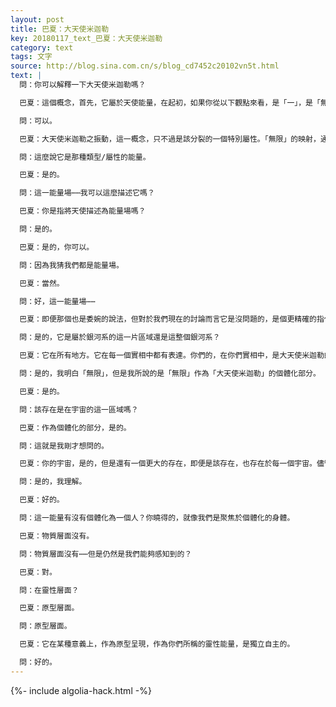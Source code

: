 ```yaml
---
layout: post
title: 巴夏：大天使米迦勒
key: 20180117_text_巴夏：大天使米迦勒
category: text
tags: 文字
source: http://blog.sina.com.cn/s/blog_cd7452c20102vn5t.html
text: |
  問：你可以解釋一下大天使米迦勒嗎？

  巴夏：這個概念，首先，它屬於天使能量，在起初，如果你從以下觀點來看，是「一」，是「無限」，是「一切萬有」，如果你願意，也可以稱其為「神」，「女神」，都可以——第一個層次，姑且這麼說，第一個分裂，祂映射給自己的第一個映射，其意識的分裂產生了你們所稱的「天使」。你能理解嗎？

  問：可以。

  巴夏：大天使米迦勒之振動，這一概念，只不過是該分裂的一個特別屬性。「無限」的映射，通過分裂的碎片之一，祂映射給自己的映射之一，其關聯的概念，翻譯成你們的語言，即公正，平衡，平等，公平，正義，從平衡的意義上而言。你能理解嗎？

  問：這麼說它是那種類型/屬性的能量。

  巴夏：是的。

  問：這一能量場⋯⋯我可以這麼描述它嗎？

  巴夏：你是指將天使描述為能量場嗎？

  問：是的。

  巴夏：是的，你可以。

  問：因為我猜我們都是能量場。

  巴夏：當然。

  問：好，這一能量場⋯⋯

  巴夏：即便那個也是委婉的說法，但對於我們現在的討論而言它是沒問題的，是個更精確的指代。

  問：是的，它是屬於銀河系的這一片區域還是這整個銀河系？

  巴夏：它在所有地方。它在每一個實相中都有表達。你們的，在你們實相中，是大天使米迦勒的概念，這是它在你們實相中的表達方式——但是它在所有的地方。就連「無限」的第一次分裂也在「無限」的每一個單一組成部分之中。

  問：是的，我明白「無限」，但是我所說的是「無限」作為「大天使米迦勒」的個體化部分。

  巴夏：是的。

  問：該存在是在宇宙的這一區域嗎？

  巴夏：作為個體化的部分，是的。

  問：這就是我剛才想問的。

  巴夏：你的宇宙，是的，但是還有一個更大的存在，即便是該存在，也存在於每一個宇宙。儘管它的個體化方式可能不是完全一樣，它仍然與同樣的「無限一體」次一級分裂層面相連。

  問：是的，我理解。

  巴夏：好的。

  問：這一能量有沒有個體化為一個人？你曉得的，就像我們是聚焦於個體化的身體。

  巴夏：物質層面沒有。

  問：物質層面沒有⋯⋯但是仍然是我們能夠感知到的？

  巴夏：對。

  問：在靈性層面？

  巴夏：原型層面。

  問：原型層面。

  巴夏：它在某種意義上，作為原型呈現，作為你們所稱的靈性能量，是獨立自主的。

  問：好的。
---
```


{%- include algolia-hack.html -%}
